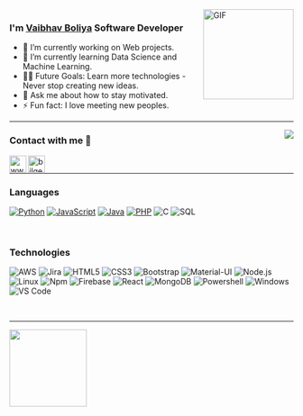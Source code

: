 <h1 align="center" style="display:none;"></h1>



<img align="right" alt="GIF" height="160px" src="https://media.giphy.com/media/du3J3cXyzhj75IOgvA/giphy.gif" />


### I'm [Vaibhav Boliya][website] Software Developer

- 🔭 I’m currently working on Web projects.
- 🌱 I’m currently learning Data Science and Machine Learning.
- 💪🏼 Future Goals: Learn more technologies - Never stop creating new ideas.
- 💬 Ask me about how to stay motivated.
- ⚡ Fun fact: I love meeting new peoples.

---

<img align="right" src="http://estruyf-github.azurewebsites.net/api/VisitorHit?user=vaibhavboliya&repo=Bgstatic&countColorcountColor&countColor=%237B1E7B"/>

### Contact with me 📝

[<img align="left" alt="www.walla.co.il" height="30px" src="https://www.flaticon.com/svg/static/icons/svg/2996/2996826.svg" />][website]
[<img align="left" alt="bilgehangecici | LinkedIn" height="30px" src="https://www.flaticon.com/svg/static/icons/svg/174/174857.svg"/>][linkedin]

<br />

---

### Languages

[![Python](https://img.shields.io/badge/-Python-3776AB?&logo=python)](https://github.com/vaibhavboliya?tab=repositories&q=&type=&language=python)
[![JavaScript](https://img.shields.io/badge/-JavaScript-F7DF1E?&logo=JavaScript&logoColor=ddc508)](https://github.com/vaibhavboliya?tab=repositories&q=&type=&language=javascript)
[![Java](https://img.shields.io/badge/-Java-007396?&logo=Java&logoColor=007396)](https://github.com/vaibhavboliya?tab=repositories&q=&type=&language=java)
[![PHP](https://img.shields.io/badge/-PHP-777BB4?&logo=PHP)](https://github.com/vaibhavboliya?tab=repositories&q=&type=&language=php)
![C](https://img.shields.io/badge/-C-A8B9CC?&logo=C)
![SQL](https://img.shields.io/badge/-SQL-4479A1?&logo=MySQL)

<br />

### Technologies
![AWS](https://img.shields.io/badge/-AWS-232F3E?&logo=Amazon-AWS&logoColor=fff)
![Jira](https://img.shields.io/badge/-Jira-0052CC?&logo=Jira-Software&logoColor=fff)
![HTML5](https://img.shields.io/badge/-HTML5-%23E44D27?style=flat-square&logo=html5&logoColor=ffffff)
![CSS3](https://img.shields.io/badge/-CSS3-%231572B6?style=flat-square&logo=css3)
![Bootstrap](https://img.shields.io/badge/-Bootstrap-563D7C?style=flat-square&logo=Bootstrap)
![Material-UI](https://img.shields.io/badge/-Material%E2%80%93UI-0081CB?style=flat-square&logo=material-ui)
![Node.js](https://img.shields.io/badge/-Node.js-339933?&logo=node.js&logoColor=fff)
![Linux](https://img.shields.io/badge/-Linux-000?&logo=Linux&logoColor=FCC624)
![Npm](https://img.shields.io/badge/-npm-CB3837?style=flat-square&logo=npm)
![Firebase](https://img.shields.io/badge/-Firebase-FFCA28?style=flat-square&logo=firebase&logoColor=ffffff)
![React](https://img.shields.io/badge/-React-61DAFB?&logo=React&logoColor=fff)
![MongoDB](https://img.shields.io/badge/-MongoDB-47A248?&logo=MongoDB&logoColor=fff)
![Powershell](http://img.shields.io/badge/-Powershell-5391FE?style=flat-square&logo=powershell&logoColor=ffffff)
![Windows](http://img.shields.io/badge/-Windows-0078D6?style=flat-square&logo=windows&logoColor=ffffff)
![VS Code](http://img.shields.io/badge/-VS%20Code-007ACC?style=flat-square&logo=visual-studio-code&logoColor=ffffff)

<br />

---

<a href="https://vaibhavboliya.github.io/Vaibhav-Portfolio/"><img height="137px" src="https://github-readme-stats.vercel.app/api?username=vaibhavboliya&hide_title=true&hide_border=true&show_icons=true&include_all_commits=true&count_private=true&line_height=21&text_color=000&icon_color=000&bg_color=0,ea6161,ffc64d,fffc4d,52fa5a&theme=graywhite" /><!-- wi*quL3fcV -->
  </a>


<br />



[website]: https://vaibhavboliya.github.io/Vaibhav-Portfolio/
[linkedin]: https://www.linkedin.com/in/vaibhav-boliya-3170341a2/?originalSubdomain=in
